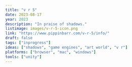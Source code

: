 ```yaml
---
title: "v r 5"
date: 2023-08-17
year: 2023
description: "In praise of shadows."
listimage: images/v-r-5-icon.png
link: "https://www.pippinbarr.com/v-r-5/info/"
draft: false
tags: ["inprogress"]
ideas: ["shadows", "game engines", "art world", "v r"]
platforms: ["browser", "mac", "windows"]
tools: ["unity"]
---
```

